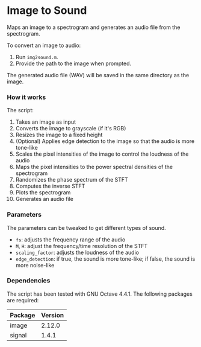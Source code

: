 # Image to Sound

Maps an image to a spectrogram and generates an audio file from the spectrogram.

To convert an image to audio:
1. Run `img2sound.m`.
2. Provide the path to the image when prompted.

The generated audio file (WAV) will be saved in the same directory as the image.

### How it works

The script:
1. Takes an image as input
2. Converts the image to grayscale (if it's RGB)
3. Resizes the image to a fixed height
4. (Optional) Applies edge detection to the image so that the audio is more tone-like
5. Scales the pixel intensities of the image to control the loudness of the audio
6. Maps the pixel intensities to the power spectral densities of the spectrogram
7. Randomizes the phase spectrum of the STFT
8. Computes the inverse STFT
9. Plots the spectrogram
10. Generates an audio file

### Parameters

The parameters can be tweaked to get different types of sound.
- `fs`: adjusts the frequency range of the audio
- `M`, `H`: adjust the frequency/time resolution of the STFT
- `scaling_factor`: adjusts the loudness of the audio
- `edge_detection`: if true, the sound is more tone-like; if false, the sound is more noise-like

### Dependencies

The script has been tested with GNU Octave 4.4.1. The following packages are required:

| Package       | Version       |
| ------------- | ------------- |
| image         | 2.12.0        |
| signal        | 1.4.1         |
